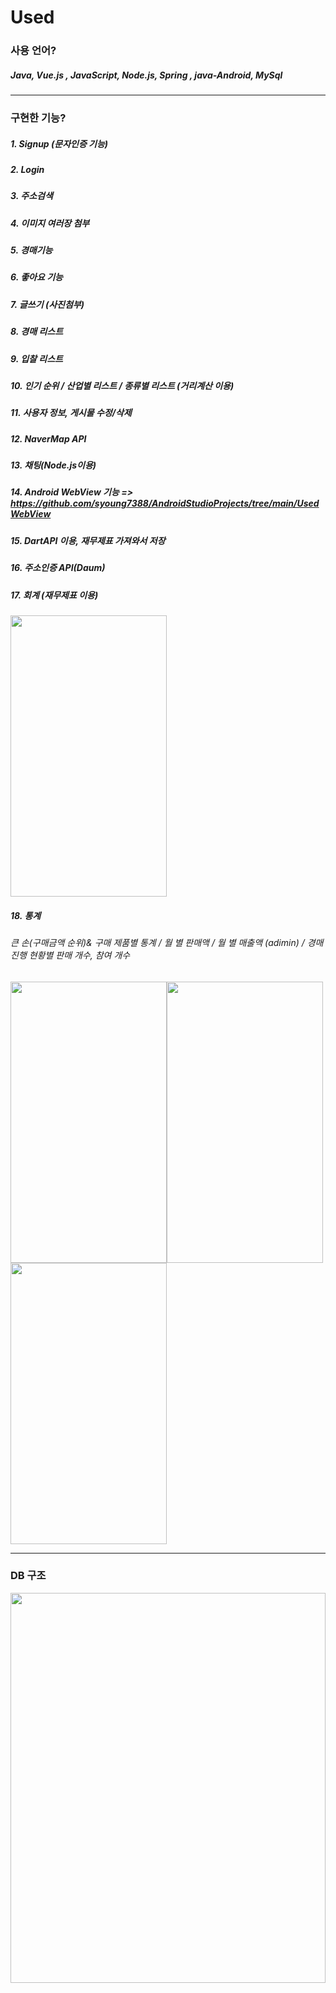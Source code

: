 # Used


### 사용 언어? 
##### Java, Vue.js , JavaScript, Node.js, Spring , java-Android, MySql


***

### 구현한 기능?

##### 1. Signup (문자인증 기능)
##### 2. Login 
##### 3. 주소검색
##### 4. 이미지 여러장 첨부  
##### 5. 경매기능
##### 6. 좋아요 기능
##### 7. 글쓰기 (사진첨부)
##### 8. 경매 리스트
##### 9. 입찰 리스트
##### 10. 인기 순위 / 산업별 리스트 / 종류별 리스트 (거리계산 이용)
##### 11. 사용자 정보, 게시물 수정/삭제
##### 12. NaverMap API 
##### 13. 채팅(Node.js이용)
##### 14. Android WebView 기능  => https://github.com/syoung7388/AndroidStudioProjects/tree/main/UsedWebView
##### 15. DartAPI 이용, 재무제표 가져와서 저장
##### 16. 주소인증 API(Daum)  
##### 17. 회계 (재무제표 이용)
<img src = "https://user-images.githubusercontent.com/79610047/120883740-d251f280-c619-11eb-8e01-b304902b76ab.png" width="250px" height="450px">

##### 18. 통계
###### 큰 손(구매금액 순위)& 구매 제품별 통계 / 월 별 판매액   / 월 별 매출액 (adimin) / 경매 진행 현황별 판매 개수, 참여 개수 
<img src = "https://user-images.githubusercontent.com/79610047/120883491-7d61ac80-c618-11eb-9841-673c65c4473d.png"  width="250px" height="450px"><img src = "https://user-images.githubusercontent.com/79610047/120883494-85b9e780-c618-11eb-9278-d77979c9457f.png"   width="250px" height="450px"><img src = "https://user-images.githubusercontent.com/79610047/120883520-a41fe300-c618-11eb-85ff-e021958abc50.png" width="250px" height="450px">

***

### DB 구조
<img src = "https://user-images.githubusercontent.com/79610047/120882989-b5b3bb80-c615-11eb-8c84-8cd487b65518.png" width="100%" height="40%">

***

### Spring 구조 
<img src = "https://user-images.githubusercontent.com/79610047/120884446-4c847600-c61e-11eb-967d-91edeb22641a.png" width="90%" height="20%">









